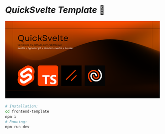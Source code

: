 # *QuickSvelte Template* 📙
![](./banner.png)

```bash
# Installation:
cd frontend-template
npm i
# Running:
npm run dev
```